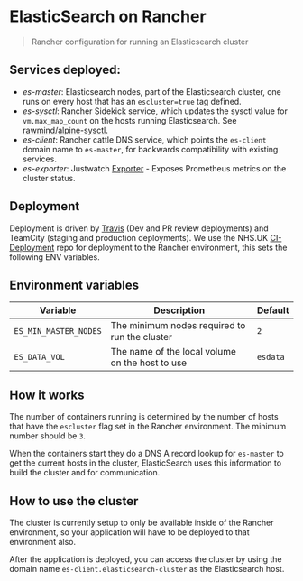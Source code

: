 # ElasticSearch on Rancher

> Rancher configuration for running an Elasticsearch cluster

## Services deployed:

- *es-master*: Elasticsearch nodes, part of the Elasticsearch cluster, one runs on every host that has an `escluster=true` tag defined.
- *es-sysctl*: Rancher Sidekick service, which updates the sysctl value for `vm.max_map_count` on the hosts running Elasticsearch. See [rawmind/alpine-sysctl].
- *es-client*: Rancher cattle DNS service, which points the `es-client` domain name to `es-master`, for backwards compatibility with existing services.
- *es-exporter*: Justwatch [Exporter] - Exposes Prometheus metrics on the cluster status.

## Deployment

Deployment is driven by [Travis] (Dev and PR review deployments) and TeamCity (staging and production deployments). We use the NHS.UK [CI-Deployment] repo for deployment to the Rancher environment, this sets the following ENV variables.

## Environment variables

| Variable | Description | Default | 
| -------- | ----------- | ------- |
| `ES_MIN_MASTER_NODES` | The minimum nodes required to run the cluster | `2` |
| `ES_DATA_VOL` | The name of the local volume on the host to use | `esdata` |

## How it works

The number of containers running is determined by the number of hosts that have the `escluster` flag set in the Rancher environment. The minimum number should be `3`.

When the containers start they do a DNS A record lookup for `es-master` to get the current hosts in the cluster, ElasticSearch uses this information to build the cluster and for communication.

## How to use the cluster

The cluster is currently setup to only be available inside of the Rancher environment, so your application will have to be deployed to that environment also.

After the application is deployed, you can access the cluster by using the domain name `es-client.elasticsearch-cluster` as the Elasticsearch host.

   [Rancher]: <https://rancher.com/>
   [ElasticSearch]: <https://www.elastic.co/>
   [Exporter]: <https://github.com/justwatchcom/elasticsearch_exporter>
   [Ci-Deployment]: <https://github.com/nhsuk/ci-deployment>
   [rawmind/alpine-sysctl]: <https://hub.docker.com/r/rawmind/alpine-sysctl/>
   [Travis]: <https://travis-ci.org/nhsuk/rancher-elasticsearch-cluster>
